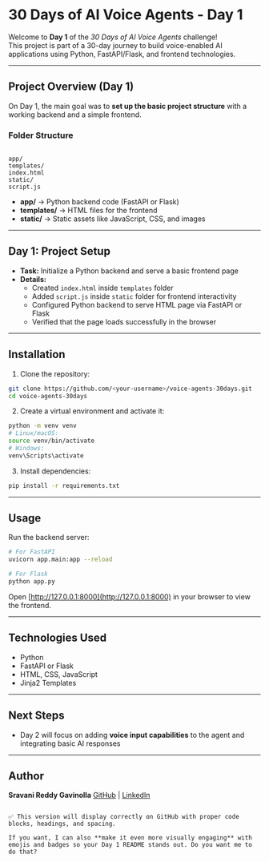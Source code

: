 # 30 Days of AI Voice Agents - Day 1

Welcome to **Day 1** of the *30 Days of AI Voice Agents* challenge!  
This project is part of a 30-day journey to build voice-enabled AI applications using Python, FastAPI/Flask, and frontend technologies.

---

## Project Overview (Day 1)

On Day 1, the main goal was to **set up the basic project structure** with a working backend and a simple frontend.

### Folder Structure

```

app/
templates/
index.html
static/
script.js

````

- **app/** → Python backend code (FastAPI or Flask)  
- **templates/** → HTML files for the frontend  
- **static/** → Static assets like JavaScript, CSS, and images  

---

## Day 1: Project Setup

- **Task:** Initialize a Python backend and serve a basic frontend page  
- **Details:** 
  - Created `index.html` inside `templates` folder  
  - Added `script.js` inside `static` folder for frontend interactivity  
  - Configured Python backend to serve HTML page via FastAPI or Flask  
  - Verified that the page loads successfully in the browser  

---

## Installation

1. Clone the repository:

```bash
git clone https://github.com/<your-username>/voice-agents-30days.git
cd voice-agents-30days
````

2. Create a virtual environment and activate it:

```bash
python -m venv venv
# Linux/macOS:
source venv/bin/activate
# Windows:
venv\Scripts\activate
```

3. Install dependencies:

```bash
pip install -r requirements.txt
```

---

## Usage

Run the backend server:

```bash
# For FastAPI
uvicorn app.main:app --reload

# For Flask
python app.py
```

Open [http://127.0.0.1:8000](http://127.0.0.1:8000) in your browser to view the frontend.

---

## Technologies Used

* Python
* FastAPI or Flask
* HTML, CSS, JavaScript
* Jinja2 Templates

---

## Next Steps

* Day 2 will focus on adding **voice input capabilities** to the agent and integrating basic AI responses

---

## Author

**Sravani Reddy Gavinolla**
[GitHub](https://github.com/sravanireddy23) | [LinkedIn](https://www.linkedin.com/in/sravani-reddy-gavinolla-14b421331/)

```

✅ This version will display correctly on GitHub with proper code blocks, headings, and spacing.  

If you want, I can also **make it even more visually engaging** with emojis and badges so your Day 1 README stands out. Do you want me to do that?
```
